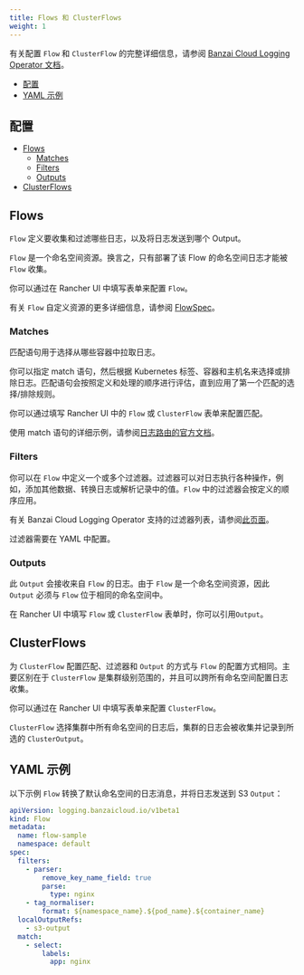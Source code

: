 ```yaml
---
title: Flows 和 ClusterFlows
weight: 1
---
```


有关配置 `Flow` 和 `ClusterFlow` 的完整详细信息，请参阅 [Banzai Cloud Logging Operator 文档](https://banzaicloud.com/docs/one-eye/logging-operator/configuration/output/)。

- [配置](#configuration)
- [YAML 示例](#yaml-example)

## 配置

- [Flows](#flows)
   - [Matches](#matches)
   - [Filters](#filters)
   - [Outputs](#outputs)
- [ClusterFlows](#clusterflows)

## Flows

`Flow` 定义要收集和过滤哪些日志，以及将日志发送到哪个 Output。

`Flow` 是一个命名空间资源。换言之，只有部署了该 Flow 的命名空间日志才能被 `Flow` 收集。

你可以通过在 Rancher UI 中填写表单来配置 `Flow`。

有关 `Flow` 自定义资源的更多详细信息，请参阅 [FlowSpec](https://banzaicloud.com/docs/one-eye/logging-operator/configuration/crds/v1beta1/flow_types/)。

### Matches

匹配语句用于选择从哪些容器中拉取日志。

你可以指定 match 语句，然后根据 Kubernetes 标签、容器和主机名来选择或排除日志。匹配语句会按照定义和处理的顺序进行评估，直到应用了第一个匹配的选择/排除规则。

你可以通过填写 Rancher UI 中的 `Flow` 或 `ClusterFlow` 表单来配置匹配。

使用 match 语句的详细示例，请参阅[日志路由的官方文档](https://banzaicloud.com/docs/one-eye/logging-operator/configuration/log-routing/)。

### Filters

你可以在 `Flow` 中定义一个或多个过滤器。过滤器可以对日志执行各种操作，例如，添加其他数据、转换日志或解析记录中的值。`Flow` 中的过滤器会按定义的顺序应用。

有关 Banzai Cloud Logging Operator 支持的过滤器列表，请参阅[此页面](https://banzaicloud.com/docs/one-eye/logging-operator/configuration/plugins/filters/)。

过滤器需要在 YAML 中配置。

### Outputs

此 `Output` 会接收来自 `Flow` 的日志。由于 `Flow` 是一个命名空间资源，因此 `Output` 必须与 `Flow` 位于相同的命名空间中。

在 Rancher UI 中填写 `Flow` 或 `ClusterFlow` 表单时，你可以引用`Output`。

## ClusterFlows

为 `ClusterFlow` 配置匹配、过滤器和 `Output` 的方式与 `Flow` 的配置方式相同。主要区别在于 `ClusterFlow` 是集群级别范围的，并且可以跨所有命名空间配置日志收集。

你可以通过在 Rancher UI 中填写表单来配置 `ClusterFlow`。

`ClusterFlow` 选择集群中所有命名空间的日志后，集群的日志会被收集并记录到所选的 `ClusterOutput`。

## YAML 示例

以下示例 `Flow` 转换了默认命名空间的日志消息，并将日志发送到 S3 `Output`：

```yaml
apiVersion: logging.banzaicloud.io/v1beta1
kind: Flow
metadata:
  name: flow-sample
  namespace: default
spec:
  filters:
    - parser:
        remove_key_name_field: true
        parse:
          type: nginx
    - tag_normaliser:
        format: ${namespace_name}.${pod_name}.${container_name}
  localOutputRefs:
    - s3-output
  match:
    - select:
        labels:
          app: nginx
```
